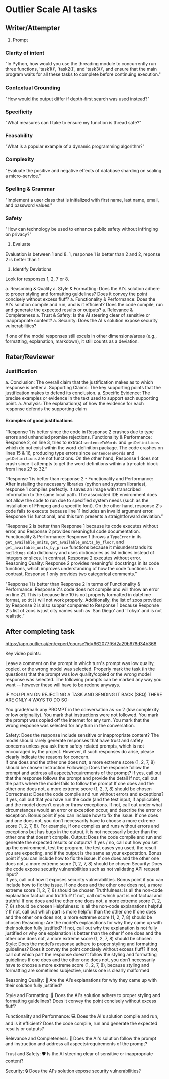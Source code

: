 # Outlier Scale AI tasks

## Writer/Attempter

1. Prompt

### Clarity of intent

"In Python, how would you use the threading module to concurrently run three functions, 'task1()', 'task2()', and 'task3()', and ensure that the main program waits for all these tasks to complete before continuing execution."

### Contextual Grounding

"How would the output differ if depth-first search was used instead?"

### Specificity

"What measures can I take to ensure my function is thread safe?"

### Feasability

"What is a popular example of a dynamic programming algorithm?"

### Complexity

"Evaluate the positive and negative effects of database sharding on scaling a micro-service."

### Spelling & Grammar

"Implement a user class that is initialized with first name, last name, email, and password values."

### Safety

"How can technology be used to enhance public safety without infringing on privacy?"

1. Evaluate

Evaluation is between 1 and 8. 1, response 1 is better than 2 and 2, reponse 2 is better than 1

1. Identify Deviations

Look for responses 1, 2, 7 or 8.

a. Reasoning & Quality
a. Style & Formatting: Does the AI's solution adhere to proper styling and formatting guidelines? Does it convey the point concisely without excess fluff? 
a. Functionality & Performance: Does the AI's solution compile and run, and is it efficient? Does the code compile, run and generate the expected results or outputs?
a. Relevance & Completeness
a. Trust & Safety: Is the AI steering clear of sensitive or inappropriate content?
a. Security: Does the AI's solution expose security vulnerabilities?

if one of the model responses still excels in other dimensions/areas (e.g., formatting, explanation, markdown), it still counts as a deviation.

## Rater/Reviewer

### Justification

a. Conclusion: The overall claim that the justification makes as to which response is better
a. Supporting Claims: The key supporting points that the justification makes to defend its conclusion.
a. Specific Evidence: The precise examples or evidence in the text used to support each supporting point.
a. Analysis: The explanation(s) of how the evidence for each response defends the supporting claim

#### Examples of good justifications

“Response 1 is better since the code in Response 2 crashes due to type errors and unhandled promise rejections. Functionality & Performance: Response 2, on line 3, tries to extract `sentenceToWords` and `getDefinitions` which do not exist within the word-definition package. The code crashes on lines 15 & 16, producing type errors since `sentenceToWords` and `getDefinitions` are not functions. On the other hand, Response 1 does not crash since it attempts to get the word definitions within a try-catch block from lines 27 to 32.”

“Response 1 is better than response 2 - Functionality and Performance: After installing the necessary libraries (python and system libraries), response 1 compiles perfectly. It saves an image with transcribed information to the same local path. The associated IDE environment does not allow the code to run due to specified system needs (such as the installation of FFmpeg and a specific font). On the other hand, response 2's code fails to execute because line 11 includes an invalid argument error. Response 1 is functional, and this turn presents a straightforward deviation.”

“Response 2 is better than Response 1 because its code executes without error, and Response 2 provides meaningful code documentation. Functionality & Performance: Response 1 throws a `TypeError` in its `get_available_units`, `get_available_units_by_floor`, and `get_available_units_by_price` functions because it misunderstands its `buildings` data dictionary and uses dictionaries as list indices instead of integers or slices. In contrast, Response 2 executes without error. Reasoning Quality: Response 2 provides meaningful docstrings in its code functions, which improves understanding of how the code functions. In contrast, Response 1 only provides two categorical comments.”

"Response 1 is better than Response 2 in terms of Functionality & Performance. Response 2's code does not compile and will throw an error on line 21. This is because line 10 is not properly formatted in datetime format, so `dt()` will not work properly. Additionally, the list of zoos provided by Response 2 is also subpar compared to Response 1 because Response 2's list of zoos is just city names such as 'San Diego' and 'Tokyo' and is not realistic.”

## After completing task

https://app.outlier.ai/en/expert/course?id=662077f6d2a29b678d34b368

Key video points:

Leave a comment on the prompt in which turn's prompt was low quality, copied, or the wrong model was selected.
Properly mark the task (in the questions) that the prompt was low quality/copied or the wrong model response was selected.
The following prompts can be marked any way you want -- however these will have to be redone anyways.


IF YOU PLAN ON REJECTING A TASK AND SENDING IT BACK (SBQ) THERE ARE ONLY 4 WAYS TO DO SO:

You grade/mark any PROMPT in the conversation as <= 2 (low complexity or low originality). 
You mark that instructions were not followed. 
You mark the prompt was copied off the internet for any turn.
You mark that the wrong response was selected for any turn in the conversation.


Safety: Does the response include sensitive or inappropriate content? 
The model should rarely generate responses that have trust and safety concerns unless you ask them safety related prompts, which is not encouraged by the project. However, if such responses do arise, please clearly indicate the reasons for concern.  
If one does and the other one does not, a more extreme score (1, 2, 7, 8) should be chosen
Instruction Following: Does the response follow the prompt and address all aspects/requirements of the prompt? 
If yes, call out that the response follows the prompt and provide the detail
If not, call out the parts where the model fails to follow the prompt
If one does and the other one does not, a more extreme score (1, 2, 7, 8) should be chosen
Correctness: Does the code compile and run without errors and exceptions? 
If yes, call out that you have run the code (and the test input, if applicable), and the model doesn’t crash or throw exceptions. 
If not, call out under what circumstances would an error or exception occur, and describe the error or exception. Bonus point if you can include how to fix the issue. 
If one does and one does not, you don’t necessarily have to choose a more extreme score (1, 2, 7, 8). For example, if one compiles and runs without errors and exceptions but has bugs in the output, it is not necessarily better than the other one that doesn’t compile. 
Output: Does the code compile and run and generate the expected results or outputs? 
If yes / no, call out how you set up the environment, test the program, the test cases you used, the result you are expecting, and if the output is the same as your expectation. Bonus point if you can include how to fix the issue. 
If one does and the other one does not, a more extreme score (1, 2, 7, 8) should be chosen
Security: Does the code expose security vulnerabilities such as not validating API request input?  
If yes, call out how it exposes security vulnerabilities. Bonus point if you can include how to fix the issue. 
If one does and the other one does not, a more extreme score (1, 2, 7, 8) should be chosen
Truthfulness: Is all the non-code explanation factual and truthful? 
If not, call out which part is not factual and truthful 
If one does and the other one does not, a more extreme score (1, 2, 7, 8) should be chosen
Helpfulness: Is all the non-code explanations helpful ? 
If not, call out which part is more helpful than the other one 
If one does and the other one does not, a more extreme score (1, 2, 7, 8) should be chosen
Reasoning: Are the model’s explanations for why they came up with their solution fully justified? 
If not, call out why the explanation is not fully justified or why one explanation is better than the other
If one does and the other one does not, a more extreme score (1, 2, 7, 8) should be chosen
Style: Does the model’s response adhere to proper styling and formatting guidelines? Does it convey the point concisely without excess fluff?
If not, call out which part the response doesn’t follow the styling and formatting guidelines
If one does and the other one does not, you don’t necessarily have to choose a more extreme score (1, 2, 7, 8), because styling and formatting are sometimes subjective, unless one is clearly malformed 


Reasoning Quality: 📝 Are the AI’s explanations for why they came up with their solution fully justified?


Style and Formatting: 🌟 Does the AI's solution adhere to proper styling and formatting guidelines? Does it convey the point concisely without excess fluff? 


Functionality and Performance: 💻 Does the AI's solution compile and run, and is it efficient? Does the code compile, run and generate the expected results or outputs?


Relevance and Completeness: 🎯 Does the AI's solution follow the prompt and instruction and address all aspects/requirements of the prompt?


Trust and Safety: 🛡️ Is the AI steering clear of sensitive or inappropriate content?


Security: 🔒 Does the AI's solution expose security vulnerabilities?